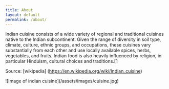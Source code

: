 ```yaml
---
title: About
layout: default
permalink: /about/
---
```

<div class="content-left" markdown="1">
Indian cuisine consists of a wide variety of regional and traditional cuisines native to the Indian subcontinent. Given the range of diversity in soil type, climate, culture, ethnic groups, and occupations, these cuisines vary substantially from each other and use locally available spices, herbs, vegetables, and fruits. Indian food is also heavily influenced by religion, in particular Hinduism, cultural choices and traditions.[1

Source: [wikipedia] (https://en.wikipedia.org/wiki/Indian_cuisine)
</div>
<div class="img-right" markdown="1">
![Image of indian cuisine](/assets/images/cuisine.jpg)
</div>
<div class="clearfix"></div>